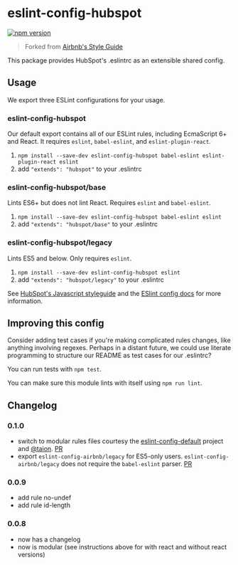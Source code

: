 # eslint-config-hubspot

[![npm version](https://badge.fury.io/js/eslint-config-hubspot.svg)](https://badge.fury.io/js/eslint-config-hubspot)

> Forked from [Airbnb's Style Guide](https://github.com/airbnb/javascript)

This package provides HubSpot's .eslintrc as an extensible shared config.


## Usage

We export three ESLint configurations for your usage.

### eslint-config-hubspot

Our default export contains all of our ESLint rules, including EcmaScript 6+
and React. It requires `eslint`, `babel-eslint`, and `eslint-plugin-react`.

1. `npm install --save-dev eslint-config-hubspot babel-eslint eslint-plugin-react eslint`
2. add `"extends": "hubspot"` to your .eslintrc

### eslint-config-hubspot/base

Lints ES6+ but does not lint React. Requires `eslint` and `babel-eslint`.

1. `npm install --save-dev eslint-config-hubspot babel-eslint eslint`
2. add `"extends": "hubspot/base"` to your .eslintrc

### eslint-config-hubspot/legacy

Lints ES5 and below. Only requires `eslint`.

1. `npm install --save-dev eslint-config-hubspot eslint`
2. add `"extends": "hubspot/legacy"` to your .eslintrc

See [HubSpot's Javascript styleguide](https://github.com/HubSpot/javascript) and
the [ESlint config docs](http://eslint.org/docs/user-guide/configuring#extending-configuration-files)
for more information.

## Improving this config

Consider adding test cases if you're making complicated rules changes, like
anything involving regexes. Perhaps in a distant future, we could use literate
programming to structure our README as test cases for our .eslintrc?

You can run tests with `npm test`.

You can make sure this module lints with itself using `npm run lint`.

## Changelog

### 0.1.0

- switch to modular rules files courtesy the [eslint-config-default][ecd]
  project and [@taion][taion]. [PR][pr-modular]
- export `eslint-config-airbnb/legacy` for ES5-only users.
  `eslint-config-airbnb/legacy` does not require the `babel-eslint` parser.
  [PR][pr-legacy]

[ecd]: https://github.com/walmartlabs/eslint-config-defaults
[taion]: https://github.com/taion
[pr-modular]: https://github.com/airbnb/javascript/pull/526
[pr-legacy]: https://github.com/airbnb/javascript/pull/527

### 0.0.9

- add rule no-undef
- add rule id-length

### 0.0.8
 - now has a changelog
 - now is modular (see instructions above for with react and without react versions)
